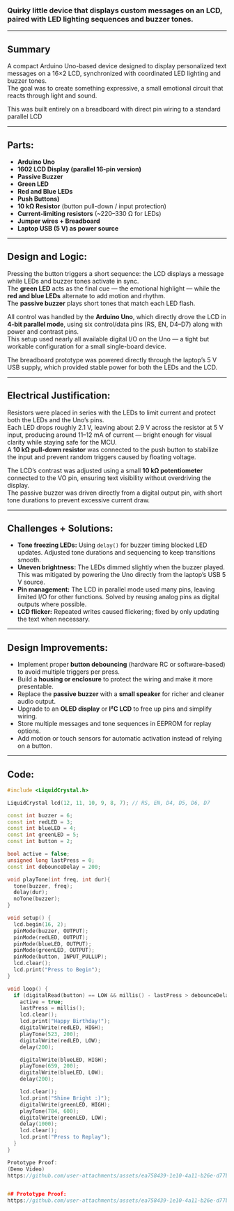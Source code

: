 ### Quirky little device that displays custom messages on an LCD, paired with LED lighting sequences and buzzer tones.

---

## Summary
A compact Arduino Uno-based device designed to display personalized text messages on a 16×2 LCD, synchronized with coordinated LED lighting and buzzer tones.  
The goal was to create something expressive, a small emotional circuit that reacts through light and sound.  

This was built entirely on a breadboard with direct pin wiring to a standard parallel LCD

---

## Parts:
- **Arduino Uno**  
- **1602 LCD Display (parallel 16-pin version)**  
- **Passive Buzzer**  
- **Green LED**  
- **Red and Blue LEDs**  
- **Push Buttons)**  
- **10 kΩ Resistor** (button pull-down / input protection)  
- **Current-limiting resistors** (~220–330 Ω for LEDs)  
- **Jumper wires + Breadboard**  
- **Laptop USB (5 V) as power source**

---

## Design and Logic:
Pressing the button triggers a short sequence: the LCD displays a message while LEDs and buzzer tones activate in sync.  
The **green LED** acts as the final cue — the emotional highlight — while the **red and blue LEDs** alternate to add motion and rhythm.  
The **passive buzzer** plays short tones that match each LED flash.  

All control was handled by the **Arduino Uno**, which directly drove the LCD in **4-bit parallel mode**, using six control/data pins (RS, EN, D4–D7) along with power and contrast pins.  
This setup used nearly all available digital I/O on the Uno — a tight but workable configuration for a small single-board device.  

The breadboard prototype was powered directly through the laptop’s 5 V USB supply, which provided stable power for both the LEDs and the LCD.

---

## Electrical Justification:
Resistors were placed in series with the LEDs to limit current and protect both the LEDs and the Uno’s pins.  
Each LED drops roughly 2.1 V, leaving about 2.9 V across the resistor at 5 V input, producing around 11–12 mA of current — bright enough for visual clarity while staying safe for the MCU.  
A **10 kΩ pull-down resistor** was connected to the push button to stabilize the input and prevent random triggers caused by floating voltage.  

The LCD’s contrast was adjusted using a small **10 kΩ potentiometer** connected to the VO pin, ensuring text visibility without overdriving the display.  
The passive buzzer was driven directly from a digital output pin, with short tone durations to prevent excessive current draw.

---

## Challenges + Solutions:
- **Tone freezing LEDs:** Using `delay()` for buzzer timing blocked LED updates. Adjusted tone durations and sequencing to keep transitions smooth.  
- **Uneven brightness:** The LEDs dimmed slightly when the buzzer played. This was mitigated by powering the Uno directly from the laptop’s USB 5 V source.  
- **Pin management:** The LCD in parallel mode used many pins, leaving limited I/O for other functions. Solved by reusing analog pins as digital outputs where possible.  
- **LCD flicker:** Repeated writes caused flickering; fixed by only updating the text when necessary.  

---

## Design Improvements:
- Implement proper **button debouncing** (hardware RC or software-based) to avoid multiple triggers per press.  
- Build a **housing or enclosure** to protect the wiring and make it more presentable.  
- Replace the **passive buzzer** with a **small speaker** for richer and cleaner audio output.  
- Upgrade to an **OLED display** or **I²C LCD** to free up pins and simplify wiring.  
- Store multiple messages and tone sequences in EEPROM for replay options.  
- Add motion or touch sensors for automatic activation instead of relying on a button.  

---

## Code:
```cpp
#include <LiquidCrystal.h>

LiquidCrystal lcd(12, 11, 10, 9, 8, 7); // RS, EN, D4, D5, D6, D7

const int buzzer = 6;
const int redLED = 3;
const int blueLED = 4;
const int greenLED = 5;
const int button = 2;

bool active = false;
unsigned long lastPress = 0;
const int debounceDelay = 200;

void playTone(int freq, int dur){
  tone(buzzer, freq);
  delay(dur);
  noTone(buzzer);
}

void setup() {
  lcd.begin(16, 2);
  pinMode(buzzer, OUTPUT);
  pinMode(redLED, OUTPUT);
  pinMode(blueLED, OUTPUT);
  pinMode(greenLED, OUTPUT);
  pinMode(button, INPUT_PULLUP);
  lcd.clear();
  lcd.print("Press to Begin");
}

void loop() {
  if (digitalRead(button) == LOW && millis() - lastPress > debounceDelay) {
    active = true;
    lastPress = millis();
    lcd.clear();
    lcd.print("Happy Birthday!");
    digitalWrite(redLED, HIGH);
    playTone(523, 200);
    digitalWrite(redLED, LOW);
    delay(200);

    digitalWrite(blueLED, HIGH);
    playTone(659, 200);
    digitalWrite(blueLED, LOW);
    delay(200);

    lcd.clear();
    lcd.print("Shine Bright :)");
    digitalWrite(greenLED, HIGH);
    playTone(784, 600);
    digitalWrite(greenLED, LOW);
    delay(1000);
    lcd.clear();
    lcd.print("Press to Replay");
  }
}

Prototype Proof:
(Demo Video)
https://github.com/user-attachments/assets/ea758439-1e10-4a11-b26e-d77baa101c60


## Prototype Proof:
https://github.com/user-attachments/assets/ea758439-1e10-4a11-b26e-d77baa101c60
